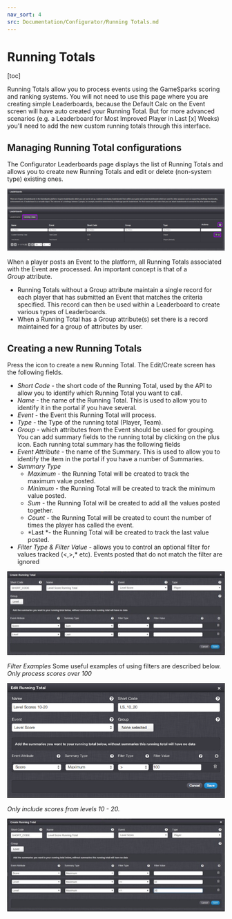 ```yaml
---
nav_sort: 4
src: Documentation/Configurator/Running Totals.md
---
```


# Running Totals

[toc]

Running Totals allow you to process events using the GameSparks scoring and ranking systems. You will not need to use this page where you are creating simple Leaderboards, because the Default Calc on the Event screen will have auto created your Running Total. But for more advanced scenarios (e.g. a Leaderboard for Most Improved Player in Last [x] Weeks) you'll need to add the new custom running totals through this interface.

## Managing Running Total configurations

The Configurator Leaderboards page displays the list of Running Totals and allows you to create new Running Totals and edit or delete (non-system type) existing ones.

![](img/RunningTotals/1.png)

When a player posts an Event to the platform, all Running Totals associated with the Event are processed. An important concept is that of a *Group* attribute.

  * Running Totals without a Group attribute maintain a single record for each player that has submitted an Event that matches the criteria specified. This record can then be used within a Leaderboard to create various types of Leaderboards.
  * When a Running Total has a Group attribute(s) set there is a record maintained for a group of attributes by user.

## Creating a new Running Totals

Press the icon to create a new Running Total. The Edit/Create screen has the following fields.

  * *Short Code* - the short code of the Running Total, used by the API to allow you to identify which Running Total you want to call.
  * *Name* \- the name of the Running Total. This is used to allow you to identify it in the portal if you have several.
  * *Event* \- the Event this Running Total will process.
  * *Type* \- the Type of the running total (Player, Team).
  * *Group* \- which attributes from the Event should be used for grouping.
You can add summary fields to the running total by clicking on the plus icon. Each running total summary has the following fields
  * *Event Attribute* - the name of the Summary. This is used to allow you to identify the item in the portal if you have a number of Summaries.
  * *Summary Type*
    * *Maximum* \- the Running Total will be created to track the maximum value posted.
    * *Minimum* \- the Running Total will be created to track the minimum value posted.
    * *Sum* - the Running Total will be created to add all the values posted together.
    * *Count* - the Running Total will be created to count the number of times the player has called the event.
    * *Last *\- the Running Total will be created to track the last value posted.
  * *Filter Type & Filter Value* - allows you to control an optional filter for values tracked (<,>,* etc). Events posted that do not match the filter are ignored

![](img/RunningTotals/2.jpg)

*Filter Examples* Some useful examples of using filters are described below. *Only process scores over 100*

![](img/RunningTotals/3.png)

*Only include scores from levels 10 - 20.*

![](img/RunningTotals/4.jpg)
